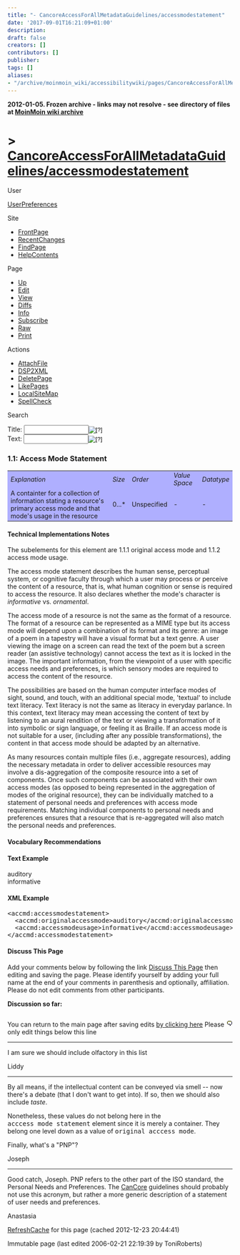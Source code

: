 ```yaml
---
title: "- CancoreAccessForAllMetadataGuidelines/accessmodestatement"
date: '2017-09-01T16:21:09+01:00'
description: 
draft: false
creators: []
contributors: []
publisher: 
tags: []
aliases:
- "/archive/moinmoin_wiki/accessibilitywiki/pages/CancoreAccessForAllMetadataGuidelines_2faccessmodestatement.html"
---
```


**2012-01-05. Frozen archive - links may not resolve - see directory of files at [MoinMoin wiki archive](/moinmoin-wiki-archive/)**

# > [CancoreAccessForAllMetadataGuidelines/accessmodestatement](http://dublincore.org/accessibilitywiki/CancoreAccessForAllMetadataGuidelines_2faccessmodestatement?action=fullsearch&value=%2Faccessmodestatement&literal=1&case=1&context=40 "Click here to do a full-text search for this title")

User

 [UserPreferences](http://dublincore.org/accessibilitywiki/UserPreferences)
  

Site

- [FrontPage](http://dublincore.org/accessibilitywiki/FrontPage)
- [RecentChanges](http://dublincore.org/accessibilitywiki/RecentChanges)
- [FindPage](http://dublincore.org/accessibilitywiki/FindPage)
- [HelpContents](http://dublincore.org/accessibilitywiki/HelpContents)

Page

- [Up](http://dublincore.org/accessibilitywiki/CancoreAccessForAllMetadataGuidelines "Up")
- [Edit](http://dublincore.org/accessibilitywiki/CancoreAccessForAllMetadataGuidelines_2faccessmodestatement?action=edit "Edit")
- [View](http://dublincore.org/accessibilitywiki/CancoreAccessForAllMetadataGuidelines_2faccessmodestatement "View")
- [Diffs](http://dublincore.org/accessibilitywiki/CancoreAccessForAllMetadataGuidelines_2faccessmodestatement?action=diff "Diffs")
- [Info](http://dublincore.org/accessibilitywiki/CancoreAccessForAllMetadataGuidelines_2faccessmodestatement?action=info "Info")
- [Subscribe](http://dublincore.org/accessibilitywiki/CancoreAccessForAllMetadataGuidelines_2faccessmodestatement?action=subscribe "Subscribe")
- [Raw](http://dublincore.org/accessibilitywiki/CancoreAccessForAllMetadataGuidelines_2faccessmodestatement?action=raw "Raw")
- [Print](http://dublincore.org/accessibilitywiki/CancoreAccessForAllMetadataGuidelines_2faccessmodestatement?action=print "Print")

Actions

- [AttachFile](http://dublincore.org/accessibilitywiki/CancoreAccessForAllMetadataGuidelines_2faccessmodestatement?action=AttachFile)
- [DSP2XML](http://dublincore.org/accessibilitywiki/CancoreAccessForAllMetadataGuidelines_2faccessmodestatement?action=DSP2XML)
- [DeletePage](http://dublincore.org/accessibilitywiki/CancoreAccessForAllMetadataGuidelines_2faccessmodestatement?action=DeletePage)
- [LikePages](http://dublincore.org/accessibilitywiki/CancoreAccessForAllMetadataGuidelines_2faccessmodestatement?action=LikePages)
- [LocalSiteMap](http://dublincore.org/accessibilitywiki/CancoreAccessForAllMetadataGuidelines_2faccessmodestatement?action=LocalSiteMap)
- [SpellCheck](http://dublincore.org/accessibilitywiki/CancoreAccessForAllMetadataGuidelines_2faccessmodestatement?action=SpellCheck)

Search

<form method="POST" action="/accessibilitywiki/CancoreAccessForAllMetadataGuidelines_2faccessmodestatement">
<p>
<input name="action" value="inlinesearch" type="hidden">
<input name="context" value="40" type="hidden">
Title: <input name="text_title" size="15" maxlength="50" type="text"><input src="CancoreAccessForAllMetadataGuidelines_2faccessmodestatement_files/moin-search.png" name="button_title" alt="[?]" type="image"><br>Text: <input name="text_full" size="15" maxlength="50" type="text"><input src="CancoreAccessForAllMetadataGuidelines_2faccessmodestatement_files/moin-search.png" name="button_full" alt="[?]" type="image">
</p>
</form>

### 1.1: Access Mode Statement

<table bgcolor="#AFAFFF" width="50%">
  <tbody>
    <tr>
      <td>
        <em>Explanation</em>
      </td>
      <td>
        <em>Size</em>
      </td>
      <td>
        <em>Order</em>
      </td>
      <td>
        <em>Value Space</em>
      </td>
      <td>
        <em>Datatype</em>
      </td>
    </tr>
    <tr>
      <td>
        A containter for a collection of information stating a resource's primary access mode and that mode's usage in the resource</td>
      <td>
        0...*</td>
      <td>
        Unspecified</td>
      <td>
        -</td>
      <td>
        -</td>
    </tr>
  </tbody>
</table>


#### Technical Implementations Notes
The subelements for this element are 1.1.1 original access mode and 1.1.2 access mode usage. 

The access mode statement describes the human sense, perceptual system, or cognitive faculty through which a user may process or perceive the content of a resource, that is, what human cognition or sense is required to access the resource. It also declares whether the mode's character is _informative_ vs. _ornamental_.

The access mode of a resource is not the same as the format of a resource. The format of a resource can be represented as a MIME type but its access mode will depend upon a combination of its format and its genre: an image of a poem in a tapestry will have a visual format but a text genre. A user viewing the image on a screen can read the text of the poem but a screen reader (an assistive technology) cannot access the text as it is locked in the image. The important information, from the viewpoint of a user with specific access needs and preferences, is which sensory modes are required to access the content of the resource.

The possibilities are based on the human computer interface modes of sight, sound, and touch, with an additional special mode, 'textual' to include text literacy. Text literacy is not the same as literacy in everyday parlance. In this context, text literacy may mean accessing the content of text by listening to an aural rendition of the text or viewing a transformation of it into symbolic or sign language, or feeling it as Braille. If an access mode is not suitable for a user, (including after any possible transformations), the content in that access mode should be adapted by an alternative.

As many resources contain multiple files (i.e., aggregate resources), adding the necessary metadata in order to deliver accessible resources may involve a dis-aggregation of the composite resource into a set of components. Once such components can be associated with their own access modes (as opposed to being represented in the aggregation of modes of the original resource), they can be individually matched to a statement of personal needs and preferences with access mode requirements. Matching individual components to personal needs and preferences ensures that a resource that is re-aggregated will also match the personal needs and preferences.

#### Vocabulary Recommendations

#### Text Example

auditory  
 informative

#### XML Example
<pre>&lt;accmd:accessmodestatement&gt;
  &lt;accmd:originalaccessmode&gt;auditory&lt;/accmd:originalaccessmode&gt;
  &lt;accmd:accessmodeusage&gt;informative&lt;/accmd:accessmodeusage&gt;
&lt;/accmd:accessmodestatement&gt;</pre>

#### Discuss This Page
Add your comments below by following the link [Discuss This Page](http://dublincore.org/accessibilitywiki/CancoreAccessForAllMetadataGuidelines_2faccessmodestatement_2fDiscuss) then editing and saving the page. Please identify yourself by adding your full name at the end of your comments in parenthesis and optionally, affiliation. Please do not edit comments from other participants. 

**Discussion so far:**

## [<img src="CancoreAccessForAllMetadataGuidelines_2faccessmodestatement_files/moin-edit.png" alt="Edit" align="right" height="12" width="12">](http://dublincore.org/accessibilitywiki/CancoreAccessForAllMetadataGuidelines_2faccessmodestatement_2fDiscuss?action=edit&backto=CancoreAccessForAllMetadataGuidelines%2Faccessmodestatement) [](http://dublincore.org/accessibilitywiki/CancoreAccessForAllMetadataGuidelines_2faccessmodestatement_2fDiscuss)

You can return to the main page after saving edits [by clicking here](http://dublincore.org/accessibilitywiki/CancoreAccessForAllMetadataGuidelines_2faccessmodestatement) Please only edit things below this line 
* * *

I am sure we should include olfactory in this list

Liddy

* * *

By all means, if the intellectual content can be conveyed via smell -- now there's a debate (that I don't want to get into). If so, then we should also include _taste_.

Nonetheless, these values do not belong here in the <tt>acccess mode statement</tt> element since it is merely a container. They belong one level down as a value of <tt>original acccess mode</tt>.

Finally, what's a "PNP"?

Joseph

* * *

Good catch, Joseph. PNP refers to the other part of the ISO standard, the Personal Needs and Preferences. The [CanCore](http://dublincore.org/accessibilitywiki/CanCore) guidelines should probably not use this acronym, but rather a more generic description of a statement of user needs and preferences.

Anastasia

 [RefreshCache](http://dublincore.org/accessibilitywiki/CancoreAccessForAllMetadataGuidelines_2faccessmodestatement?action=refresh&arena=Page.py&key=CancoreAccessForAllMetadataGuidelines_2faccessmodestatement.text_html) for this page (cached 2012-12-23 20:44:41)  

Immutable page (last edited 2006-02-21 22:19:39 by ToniRoberts)


